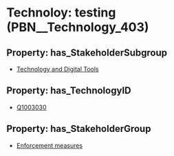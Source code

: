 # Technoloy: __testing__ (PBN__Technology_403)

## Property: has_StakeholderSubgroup

* [Technology and Digital Tools](PBN__TechSubgroup_55)

## Property: has_TechnologyID

* [Q1003030](Q1003030)

## Property: has_StakeholderGroup

* [Enforcement measures](PBN__TechGroup_7)

